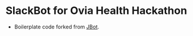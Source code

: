 # SlackBot for Ovia Health Hackathon
* Boilerplate code forked from [JBot](https://github.com/ramswaroop/jbot).
